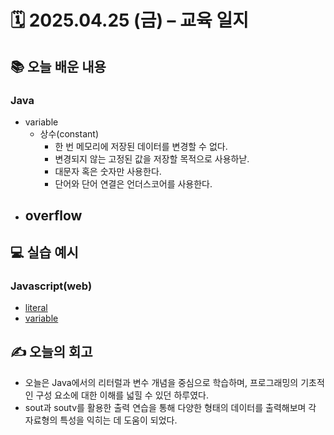 # 🗓️ 2025.04.25 (금) – 교육 일지

## 📚 오늘 배운 내용

### Java

- variable
  - 상수(constant)
    - 한 번 메모리에 저장된 데이터를 변경할 수 없다.
    - 변경되지 않는 고정된 값을 저장할 목적으로 사용하낟.
    - 대문자 혹은 숫자만 사용한다.
    - 단어와 단어 연결은 언더스코어를 사용한다.
- overflow 
  - 
## 💻 실습 예시

### Javascript(web)

- [literal](../src/main/java/com/variable/section1/literal)
- [variable](../src/main/java/com/variable/section1/variable)

## ✍️ 오늘의 회고

- 오늘은 Java에서의 리터럴과 변수 개념을 중심으로 학습하며, 프로그래밍의 기초적인 구성 요소에 대한 이해를 넓힐 수 있던 하루였다.
- sout과 soutv를 활용한 출력 연습을 통해 다양한 형태의 데이터를 출력해보며 각 자료형의 특성을 익히는 데 도움이 되었다.
